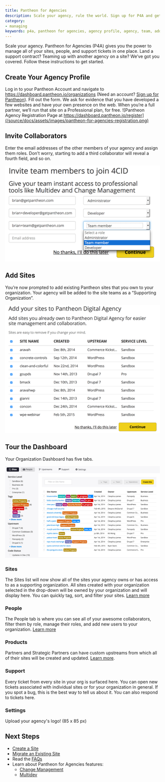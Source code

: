 ```yaml
---
title: Pantheon for Agencies
description: Scale your agency, rule the world. Sign up for P4A and get started.
category:
- managing
keywords: p4a, pantheon for agencies, agency profile, agency, team, add member, add members, add site, add sites, organization site, organization sites, p4a dashboard, agency dashboard, pantheon for agencies dashboard, products, custom upstream, custom upstreams, add product, add custom upstream
---
```

Scale your agency. Pantheon for Agencies (P4A) gives you the power to manage all of your sites, people, and support tickets in one place. Land a support contract? Teaming up with another agency on a site? We’ve got you covered. Follow these instructions to get started.

## Create Your Agency Profile
Log in to your Pantheon Account and navigate to https://dashboard.pantheon.io/organizations (Need an account? [Sign up for Pantheon](https://dashboard.pantheon.io/register)). Fill out the form. We ask for evidence that you have developed a few websites and have your own presence on the web. When you’re a full partner, we’ll run that site on a Professional plan, for free.
![Pantheon Agency Registration Page at https://dashboard.pantheon.io/register](/source/docs/assets/images/pantheon-for-agencies-registration.png)

## Invite Collaborators

Enter the email addresses of the other members of your agency and assign them roles. Don’t worry, starting to add a third collaborator will reveal a fourth field, and so on.

![Invite team members to your agency during registration](/source/docs/assets/images/create-org-invite-team-members.png)

## Add Sites

You’re now prompted to add existing Pantheon sites that you own to your organization. Your agency will be added to the site teams as a “Supporting Organization”.

![Add existing sites to your agency during registration](/source/docs/assets/images/new-org-add-sites.png)

## Tour the Dashboard

Your Organization Dashboard has five tabs.

![The Organization dashboard, site tab](/source/docs/assets/images/organization-dashboard-tour.png)

### Sites

The Sites list will now show all of the sites your agency owns or has access to as a supporting organization. All sites created with your organization selected in the drop-down will be owned by your organization and will display here. You can quickly tag, sort, and filter your sites.
[Learn more](/docs/articles/organizations/managing-sites-and-teams-with-the-organization-dashboard/#add-sites-to-your-organization)

### People

The People tab is where you can see all of your awesome collaborators, filter them by role, manage their roles, and add new users to your organization.
[Learn more](/docs/articles/organizations/managing-sites-and-teams-with-the-organization-dashboard/#add-users-to-your-organization)

### Products

Partners and Strategic Partners can have custom upstreams from which all of their sites will be created and updated.
[Learn more](/docs/articles/organizations/running-a-custom-upstream/).

### Support

Every ticket from every site in your org is surfaced here. You can open new tickets associated with individual sites or for your organization in general. If you spot a bug, this is the best way to tell us about it. You can also respond to tickets here.

### Settings

Upload your agency's logo! (85 x 85 px)

## Next Steps

- [Create a Site](/docs/articles/sites/create)
- [Migrate an Existing Site](/docs/articles/sites/create/migrating-sites)
- Read the [FAQs](/docs/articles/organizations/pantheon-for-agencies/faq)
- Learn about Pantheon for Agencies features:
  - [Change Management](/docs/articles/organizations/change-management)
  - [Multidev](/docs/articles/sites/multidev)
